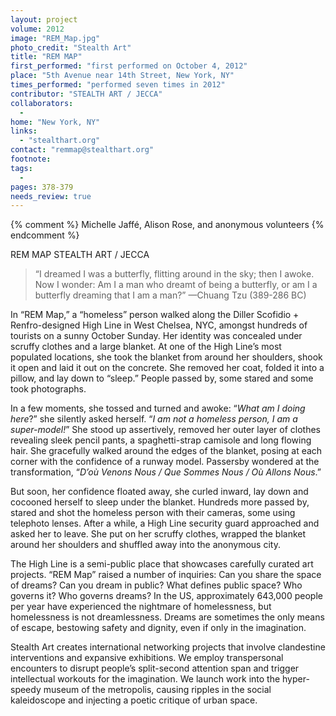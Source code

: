 ```yaml
---
layout: project
volume: 2012
image: "REM_Map.jpg"
photo_credit: "Stealth Art"
title: "REM MAP"
first_performed: "first performed on October 4, 2012"
place: "5th Avenue near 14th Street, New York, NY"
times_performed: "performed seven times in 2012"
contributor: "STEALTH ART / JECCA"
collaborators: 
  - 
home: "New York, NY"
links: 
  - "stealthart.org"
contact: "remmap@stealthart.org"
footnote: 
tags: 
  - 
pages: 378-379
needs_review: true
---
```


{% comment %} 
Michelle Jaffé, Alison Rose, and anonymous volunteers
{% endcomment %}

 REM MAP 
 STEALTH ART / JECCA  
<blockquote>“I dreamed I was a butterfly, flitting around in the sky; then I awoke. Now I wonder: Am I a man who dreamt of being a butterfly, or am I a butterfly dreaming that I am a man?” —Chuang Tzu (389-286 BC)</blockquote>
   
 In “REM Map,” a “homeless” person walked along the Diller Scofidio + Renfro-designed High Line in West Chelsea, NYC, amongst hundreds of tourists on a sunny October Sunday. Her identity was concealed under scruffy clothes and a large blanket. At one of the High Line’s most populated locations, she took the blanket from around her shoulders, shook it open and laid it out on the concrete. She removed her coat, folded it into a pillow, and lay down to “sleep.” People passed by, some stared and some took photographs.  
   
 In a few moments, she tossed and turned and awoke: “<em>What am I doing here</em>?” she silently asked herself. “<em>I am not a homeless person, I am a super-model!</em>” She stood up assertively, removed her outer layer of clothes revealing sleek pencil pants, a spaghetti-strap camisole and long flowing hair. She gracefully walked around the edges of the blanket, posing at each corner with the confidence of a runway model. Passersby wondered at the transformation, “<em>D’où Venons Nous / Que Sommes Nous / Où Allons Nous</em>.” 
   
 But soon, her confidence floated away, she curled inward, lay down and cocooned herself to sleep under the blanket. Hundreds more passed by, stared and shot the homeless person with their cameras, some using telephoto lenses. After a while, a High Line security guard approached and asked her to leave. She put on her scruffy clothes, wrapped the blanket around her shoulders and shuffled away into the anonymous city. 
   
 The High Line is a semi-public place that showcases carefully curated art projects. “REM Map” raised a number of inquiries: Can you share the space of dreams? Can you dream in public? What defines public space? Who governs it? Who governs dreams? In the US, approximately 643,000 people per year have experienced the nightmare of homelessness, but homelessness is not dreamlessness. Dreams are sometimes the only means of escape, bestowing safety and dignity, even if only in the imagination.  
   
 Stealth Art creates international networking projects that involve clandestine interventions and expansive exhibitions. We employ transpersonal encounters to disrupt people’s split-second attention span and trigger intellectual workouts for the imagination. We launch work into the hyper-speedy museum of the metropolis, causing ripples in the social kaleidoscope and injecting a poetic critique of urban space. 

